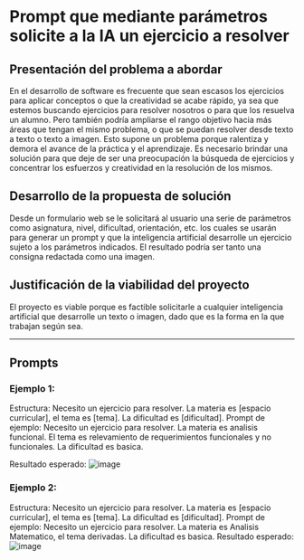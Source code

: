 # Prompt que mediante parámetros solicite a la IA un ejercicio a resolver

## Presentación del problema a abordar

En el desarrollo de software es frecuente que sean escasos los ejercicios para aplicar conceptos o que la creatividad se acabe rápido, ya sea que estemos buscando ejercicios para resolver nosotros o para que los resuelva un alumno. Pero también podría ampliarse el rango objetivo hacia más áreas que tengan el mismo problema, o que se puedan resolver desde texto a texto o texto a imagen. 
Esto supone un problema porque ralentiza y demora el avance de la práctica y el aprendizaje. 
Es necesario brindar una solución para que deje de ser una preocupación la búsqueda de ejercicios y concentrar los esfuerzos y creatividad en la resolución de los mismos.

## Desarrollo de la propuesta de solución

Desde un formulario web se le solicitará al usuario una serie de parámetros como asignatura, nivel, dificultad, orientación, etc. los cuales se usarán para generar un prompt y que la inteligencia artificial desarrolle un ejercicio sujeto a los parámetros indicados. 
El resultado podría ser tanto una consigna redactada como una imagen.

## Justificación de la viabilidad del proyecto

El proyecto es viable porque es factible solicitarle a cualquier inteligencia artificial que desarrolle un texto o imagen, dado que es la forma en la que trabajan según sea.

<hr />

## Prompts

### Ejemplo 1:
Estructura: Necesito un ejercicio para resolver. La materia es [espacio curricular], el tema es [tema]. La dificultad es [dificultad].
Prompt de ejemplo: Necesito un ejercicio para resolver. La materia es analisis funcional. El tema es relevamiento de requerimientos funcionales y no funcionales. La dificultad es basica.

Resultado esperado:
![image](https://github.com/user-attachments/assets/fc24aa82-b3fc-43f5-aa6d-7e59d62b9971)


### Ejemplo 2:
Estructura: Necesito un ejercicio para resolver. La materia es [espacio curricular], el tema es [tema]. La dificultad es [dificultad].
Prompt de ejemplo: Necesito un ejercicio para resolver. La materia es Analisis Matematico, el tema derivadas. La dificultad es basica.
Resultado esperado:
![image](https://github.com/user-attachments/assets/3f3d9fb5-5e72-4b0d-a811-06032ea6cc5f)


